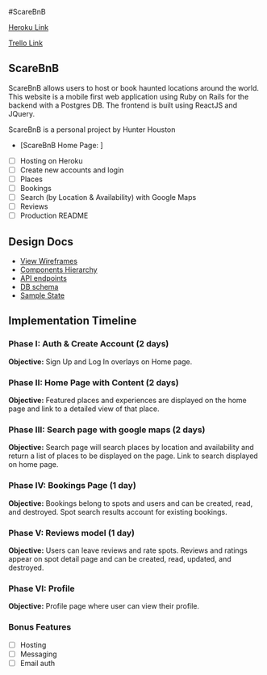 #ScareBnB

[Heroku Link](https://scarebnb-aa.herokuapp.com/)

[Trello Link](https://trello.com/b/gsUUCsuR/scarebnb)

## ScareBnB

ScareBnB allows users to host or book haunted locations around the world. This website is a mobile first web application using Ruby on Rails for the backend with a Postgres DB. The frontend is built using ReactJS and JQuery.

ScareBnB is a personal project by Hunter Houston

- [ScareBnB Home Page: ]

- [ ] Hosting on Heroku
- [ ] Create new accounts and login
- [ ] Places
- [ ] Bookings
- [ ] Search (by Location & Availability) with Google Maps
- [ ] Reviews
- [ ] Production README

## Design Docs
* [View Wireframes](docs/wireframes)
* [Components Hierarchy](components-hierarchy.md)
* [API endpoints](api-endpoints.md)
* [DB schema](db-schema.md)
* [Sample State](sample-state.md)

## Implementation Timeline

### Phase I: Auth & Create Account (2 days)

**Objective:** Sign Up and Log In overlays on Home page.

### Phase II: Home Page with Content (2 days)

**Objective:** Featured places and experiences are displayed on the home page and link to a detailed view of that place.

### Phase III: Search page with google maps (2 days)

**Objective:** Search page will search places by location and availability and return a list of places to be displayed on the page. Link to search displayed on home page.

### Phase IV: Bookings Page (1 day)

**Objective:** Bookings belong to spots and users and can be created, read, and destroyed. Spot search results account for existing bookings.

### Phase V: Reviews model (1 day)

**Objective:** Users can leave reviews and rate spots. Reviews and ratings appear on spot detail page and can be created, read, updated, and destroyed.

### Phase VI: Profile

**Objective:** Profile page where user can view their profile.

### Bonus Features

- [ ] Hosting
- [ ] Messaging
- [ ] Email auth
